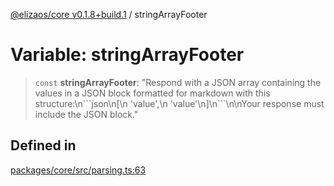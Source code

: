 [@elizaos/core v0.1.8+build.1](../index.md) / stringArrayFooter

# Variable: stringArrayFooter

> `const` **stringArrayFooter**: "Respond with a JSON array containing the values in a JSON block formatted for markdown with this structure:\n\`\`\`json\n\[\n  'value',\n  'value'\n\]\n\`\`\`\n\nYour response must include the JSON block."

## Defined in

[packages/core/src/parsing.ts:63](https://github.com/Vicolee/riddleculous-ai-agent/blob/main/packages/core/src/parsing.ts#L63)
